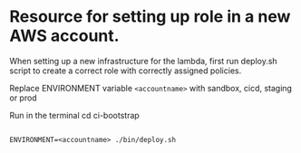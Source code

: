 # Resource for setting up role in a new AWS account.

When setting up a new infrastructure for the lambda, first run deploy.sh script to create a correct role with correctly assigned policies.

Replace ENVIRONMENT variable ``` <accountname> ``` with sandbox, cicd, staging or prod


Run in the terminal
cd ci-bootstrap

```

ENVIRONMENT=<accountname> ./bin/deploy.sh
 
```
